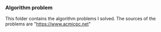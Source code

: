 ### Algorithm problem
This folder contains the algorithm problems I solved.
The sources of the problems are "https://www.acmicpc.net"